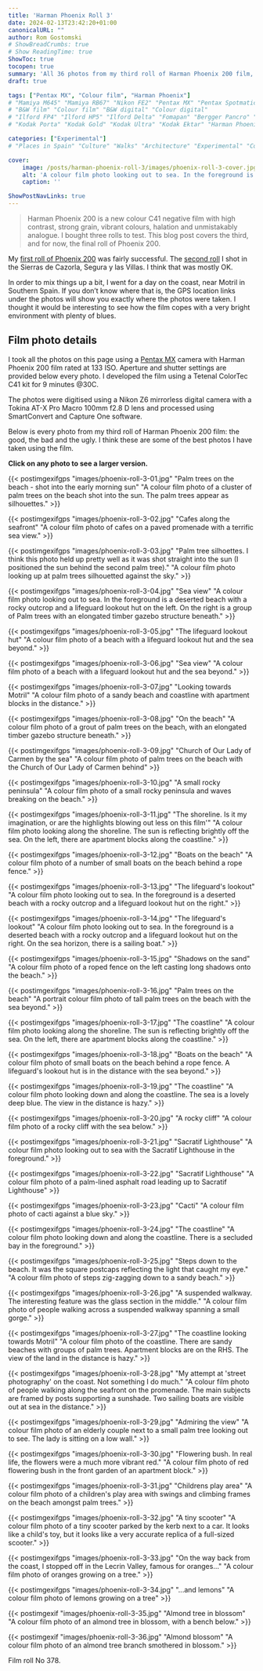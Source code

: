 ```yaml
---
title: 'Harman Phoenix Roll 3'
date: 2024-02-13T23:42:20+01:00
canonicalURL: ""
author: Rom Gostomski
# ShowBreadCrumbs: true
# Show ReadingTime: true
ShowToc: true
tocopen: true
summary: 'All 36 photos from my third roll of Harman Phoenix 200 film, shot mostly on the coast near Motril. I think these are my best Phoenix 200 photos so far.' # The summary appears as the Google description and also on the posts list page. If you also want it to appear on the page, use description instead of summary.
draft: true

tags: ["Pentax MX", "Colour film", "Harman Phoenix"]
# "Mamiya M645" "Mamiya RB67" "Nikon FE2" "Pentax MX" "Pentax Spotmatic" "Pinhole" "Horseman VH-R" "Zeis Ikon Ikoflex" "Zeiss Super Ikonta"
# "B&W film" "Colour film" "B&W digital" "Colour digital"
# "Ilford FP4" "Ilford HP5" "Ilford Delta" "Fomapan" "Bergger Pancro" "Rollei RPX" "Kentmere"
# "Kodak Porta" "Kodak Gold" "Kodak Ultra" "Kodak Ektar" "Harman Phoenix"

categories: ["Experimental"]
# "Places in Spain" "Culture" "Walks" "Architecture" "Experimental" "Cortijo" "Via Verde" "White village"

cover:
    image: /posts/harman-phoenix-roll-3/images/phoenix-roll-3-cover.jpg
    alt: 'A colour film photo looking out to sea. In the foreground is a deserted beach with a rocky outcrop and a lifeguard lookout hut on the right. On the sea horizon, there is a sailing boat.'
    caption: ''

ShowPostNavLinks: true
---
```

> Harman Phoenix 200 is a new colour C41 negative film with high contrast, strong grain, vibrant colours, halation and unmistakably analogue. I bought three rolls to test. This blog post covers the third, and for now, the final roll of Phoenix 200.

My [first roll of Phoenix 200](/posts/harman-phoenix-200/) was fairly successful. The [second roll](https://grainyphotos.com/posts/harman-phoenix-roll-2/) I shot in the Sierras de Cazorla, Segura y las Villas. I think that was mostly OK.

In order to mix things up a bit, I went for a day on the coast, near Motril in Southern Spain. If you don’t know where that is, the GPS location links under the photos will show you exactly where the photos were taken. I thought it would be interesting to see how the film copes with a very bright environment with plenty of blues.

## Film photo details

I took all the photos on this page using a [Pentax MX](/gear/cameras/pentax-mx/) camera with Harman Phoenix 200 film rated at 133 ISO. Aperture and shutter settings are provided below every photo. I developed the film using a Tetenal ColorTec C41 kit for 9 minutes @30C.

The photos were digitised using a Nikon Z6 mirrorless digital camera with a Tokina AT-X Pro Macro 100mm f2.8 D lens and processed using SmartConvert and Capture One software.

Below is every photo from my third roll of Harman Phoenix 200 film: the good, the bad and the ugly. I think these are some of the best photos I have taken using the film.

**Click on any photo to see a larger version.**

{{< postimgexifgps "images/phoenix-roll-3-01.jpg" 
"Palm trees on the beach - shot into the early morning sun" 
"A colour film photo of a cluster of palm trees on the beach shot into the sun. The palm trees appear as silhouettes." >}}

{{< postimgexifgps "images/phoenix-roll-3-02.jpg" 
"Cafes along the seafront" 
"A colour film photo of cafes on a paved promenade with a terrific sea view." >}}

{{< postimgexifgps "images/phoenix-roll-3-03.jpg" 
"Palm tree silhoettes. I think this photo held up pretty well as it was shot straight into the sun (I positioned the sun behind the second palm tree)." 
"A colour film photo looking up at palm trees silhouetted against the sky." >}}

{{< postimgexifgps "images/phoenix-roll-3-04.jpg" 
"Sea view" 
"A colour film photo looking out to sea. In the foreground is a deserted beach with a rocky outcrop and a lifeguard lookout hut on the left. On the right is a group of Palm trees with an elongated timber gazebo structure beneath." >}}

{{< postimgexifgps "images/phoenix-roll-3-05.jpg" 
"The lifeguard lookout hut" 
"A colour film photo of a beach with a lifeguard lookout hut and the sea beyond." >}}

{{< postimgexifgps "images/phoenix-roll-3-06.jpg" 
"Sea view" 
"A colour film photo of a beach with a lifeguard lookout hut and the sea beyond." >}}

{{< postimgexifgps "images/phoenix-roll-3-07.jpg" 
"Looking towards Motril" 
"A colour film photo of a sandy beach and coastline with apartment blocks in the distance." >}}

{{< postimgexifgps "images/phoenix-roll-3-08.jpg" 
"On the beach" 
"A colour film photo of a grout of palm trees on the beach, with an elongated timber gazebo structure beneath." >}}

{{< postimgexifgps "images/phoenix-roll-3-09.jpg" 
"Church of Our Lady of Carmen by the sea" 
"A colour film photo of palm trees on the beach with the Church of Our Lady of Carmen behind" >}}

{{< postimgexifgps "images/phoenix-roll-3-10.jpg" 
"A small rocky peninsula" 
"A colour film photo of a small rocky peninsula and waves breaking on the beach." >}}

{{< postimgexifgps "images/phoenix-roll-3-11.jpg" 
"The shoreline. Is it my imagination, or are the highlights blowing out less on this film'" 
"A colour film photo looking along the shoreline. The sun is reflecting brightly off the sea. On the left, there are apartment blocks along the coastline." >}}

{{< postimgexifgps "images/phoenix-roll-3-12.jpg" 
"Boats on the beach" 
"A colour film photo of a number of small boats on the beach behind a rope fence." >}}

{{< postimgexifgps "images/phoenix-roll-3-13.jpg" 
"The lifeguard's lookout" 
"A colour film photo looking out to sea. In the foreground is a deserted beach with a rocky outcrop and a lifeguard lookout hut on the right." >}}

{{< postimgexifgps "images/phoenix-roll-3-14.jpg" 
"The lifeguard's lookout" 
"A colour film photo looking out to sea. In the foreground is a deserted beach with a rocky outcrop and a lifeguard lookout hut on the right. On the sea horizon, there is a sailing boat." >}}

{{< postimgexifgps "images/phoenix-roll-3-15.jpg" 
"Shadows on the sand" 
"A colour film photo of a roped fence on the left casting long shadows onto the beach." >}}

{{< postimgexifgps "images/phoenix-roll-3-16.jpg" 
"Palm trees on the beach" 
"A portrait colour film photo of tall palm trees on the beach with the sea beyond." >}}

{{< postimgexifgps "images/phoenix-roll-3-17.jpg" 
"The coastline" 
"A colour film photo looking along the shoreline. The sun is reflecting brightly off the sea. On the left, there are apartment blocks along the coastline." >}}

{{< postimgexifgps "images/phoenix-roll-3-18.jpg" 
"Boats on the beach" 
"A colour film photo of small boats on the beach behind a rope fence. A lifeguard's lookout hut is in the distance with the sea beyond." >}}

{{< postimgexifgps "images/phoenix-roll-3-19.jpg" 
"The coastline" 
"A colour film photo looking down and along the coastline. The sea is a lovely deep blue. The view in the distance is hazy." >}}

{{< postimgexifgps "images/phoenix-roll-3-20.jpg" 
"A rocky cliff" 
"A colour film photo of a rocky cliff with the sea below." >}}

{{< postimgexifgps "images/phoenix-roll-3-21.jpg" 
"Sacratif Lighthouse" 
"A colour film photo looking out to sea with the Sacratif Lighthouse in the foreground." >}}

{{< postimgexifgps "images/phoenix-roll-3-22.jpg" 
"Sacratif Lighthouse" 
"A colour film photo of a palm-lined asphalt road leading up to Sacratif Lighthouse" >}}

{{< postimgexifgps "images/phoenix-roll-3-23.jpg" 
"Cacti" 
"A colour film photo of cacti against a blue sky." >}}

{{< postimgexifgps "images/phoenix-roll-3-24.jpg" 
"The coastline" 
"A colour film photo looking down and along the coastline. There is a secluded bay in the foreground." >}}

{{< postimgexifgps "images/phoenix-roll-3-25.jpg" 
"Steps down to the beach. It was the square postcaps reflecting the light that caught my eye." 
"A colour film photo of steps zig-zagging down to a sandy beach." >}}

{{< postimgexifgps "images/phoenix-roll-3-26.jpg" 
"A suspended walkway. The interesting feature was the glass section in the middle." 
"A colour film photo of people walking across a suspended walkway spanning a small gorge." >}}

{{< postimgexifgps "images/phoenix-roll-3-27.jpg" 
"The coastline looking towards Motril" 
"A colour film photo of the coastline. There are sandy beaches with groups of palm trees. Apartment blocks are on the RHS. The view of the land in the distance is hazy." >}}

{{< postimgexifgps "images/phoenix-roll-3-28.jpg" 
"My attempt at 'street photography' on the coast. Not something I do much." 
"A colour film photo of people walking along the seafront on the promenade. The main subjects are framed by posts supporting a sunshade. Two sailing boats are visible out at sea in the distance." >}}

{{< postimgexifgps "images/phoenix-roll-3-29.jpg" 
"Admiring the view" 
"A colour film photo of an elderly couple next to a small palm tree looking out to see. The lady is sitting on a low wall." >}}

{{< postimgexifgps "images/phoenix-roll-3-30.jpg" 
"Flowering bush. In real life, the flowers were a much more vibrant red." 
"A colour film photo of red flowering bush in the front garden of an apartment block." >}}

{{< postimgexifgps "images/phoenix-roll-3-31.jpg" 
"Childrens play area" 
"A colour film photo of a children's play area with swings and climbing frames on the beach amongst palm trees." >}}

{{< postimgexifgps "images/phoenix-roll-3-32.jpg" 
"A tiny scooter" 
"A colour film photo of a tiny scooter parked by the kerb next to a car. It looks like a child's toy, but it looks like a very accurate replica of a full-sized scooter." >}}

{{< postimgexifgps "images/phoenix-roll-3-33.jpg" 
"On the way back from the coast, I stopped off in the Lecrin Valley, famous for oranges..." 
"A colour film photo of oranges growing on a tree." >}}

{{< postimgexifgps "images/phoenix-roll-3-34.jpg" 
"...and lemons" 
"A colour film photo of lemons growing on a tree" >}}

{{< postimgexif "images/phoenix-roll-3-35.jpg" 
"Almond tree in blossom" 
"A colour film photo of an almond tree in blossom, with a bench below." >}}

{{< postimgexif "images/phoenix-roll-3-36.jpg" 
"Almond blossom" 
"A colour film photo of an almond tree branch smothered in blossom." >}}

Film roll No 378.
